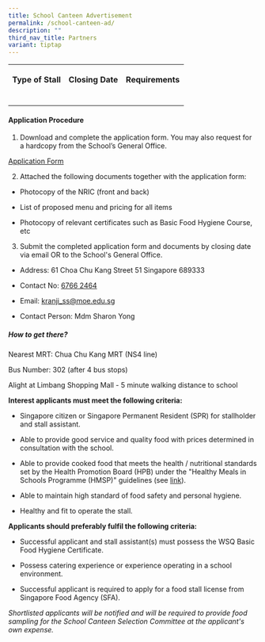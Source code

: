 ```yaml
---
title: School Canteen Advertisement
permalink: /school-canteen-ad/
description: ""
third_nav_title: Partners
variant: tiptap
---
```

<table><tbody><tr><th rowspan="1" colspan="1"><p>Type of Stall</p></th><th rowspan="1" colspan="1"><p>Closing Date</p></th><th rowspan="1" colspan="1"><p>Requirements</p></th></tr><tr><td rowspan="1" colspan="1"><p></p></td><td rowspan="1" colspan="1"><p></p></td><td rowspan="1" colspan="1"><p></p></td></tr></tbody></table><h4>Application Procedure</h4><ol data-tight="true" class="tight"><li><p>Download and complete the application form. You may also request for a hardcopy from the School’s General Office.</p></li></ol><p><a href="/files/canteen%20application%20form%20bf7%20(2018).pdf" rel="noopener noreferrer nofollow" target="_blank">Application Form</a></p><ol start="2" data-tight="true" class="tight"><li><p>Attached the following documents together with the application form:</p></li></ol><ul data-tight="true" class="tight"><li><p>Photocopy of the NRIC (front and back)</p></li><li><p>List of proposed menu and pricing for all items</p></li><li><p>Photocopy of relevant certificates such as Basic Food Hygiene Course, etc</p></li></ul><ol start="3" data-tight="true" class="tight"><li><p>Submit the completed application form and documents by closing date via email OR to the School's General Office.</p></li></ol><ul data-tight="true" class="tight"><li><p>Address: 61 Choa Chu Kang Street 51 Singapore 689333</p></li><li><p>Contact No: <a href="tel:+6567662464" rel="noopener noreferrer nofollow" target="_blank">6766 2464</a></p></li><li><p>Email: <a href="mailto:kranji_ss@moe.edu.sg" rel="noopener noreferrer nofollow" target="_blank">kranji_ss@moe.edu.sg</a></p></li><li><p>Contact Person: Mdm Sharon Yong</p></li></ul><h5>How to get there?</h5><p>Nearest MRT: Chua Chu Kang MRT (NS4 line)</p><p>Bus Number: 302 (after 4 bus stops)</p><p>Alight at Limbang Shopping Mall - 5 minute walking distance to school</p><p><strong>Interest applicants must meet the following criteria:</strong></p><ul data-tight="true" class="tight"><li><p>Singapore citizen or Singapore Permanent Resident (SPR) for stallholder and stall assistant.</p></li><li><p>Able to provide good service and quality food with prices determined in consultation with the school.</p></li><li><p>Able to provide cooked food that meets the health / nutritional standards set by the Health Promotion Board (HPB) under the "Healthy Meals in Schools Programme (HMSP)" guidelines (see <a href="https://www.hpb.gov.sg/schools/school-programmes/healthy-meals-in-schools-programme" rel="noopener noreferrer nofollow" target="_blank">link</a>).</p></li><li><p>Able to maintain high standard of food safety and personal hygiene.</p></li><li><p>Healthy and fit to operate the stall.</p></li></ul><p><strong>Applicants should preferably fulfil the following criteria:</strong></p><ul data-tight="true" class="tight"><li><p>Successful applicant and stall assistant(s) must possess the WSQ Basic Food Hygiene Certificate.</p></li><li><p>Possess catering experience or experience operating in a school environment.</p></li><li><p>Successful applicant is required to apply for a food stall license from Singapore Food Agency (SFA).</p></li></ul><p><em>Shortlisted applicants will be notified and will be required to provide food sampling for the School Canteen Selection Committee at the applicant's own expense.</em></p>